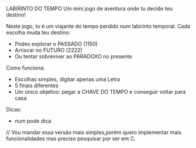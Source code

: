 LABIRINTO DO TEMPO
Um mini jogo de aventura onde tu decide teu destino!

Neste jogo, tu é um viajante do tempo perdido num labirinto temporal. Cada escolha muda teu destino:
- Podes explorar o PASSADO (1150)
- Arriscar no FUTURO (2222)
- Ou tentar sobreviver ao PARADOXO no presente

Como funciona:
* Escolhas simples, digitar apenas uma Letra
* 5 finais diferentes
* Um único objetivo: pegar a CHAVE DO TEMPO e conseguir voltar para casa.

Dicas:
- num pode dica

// Vou mandar essa versão mais simples,porém quero implementar mais funcionalidades mas preciso pesquisar por ser em C.